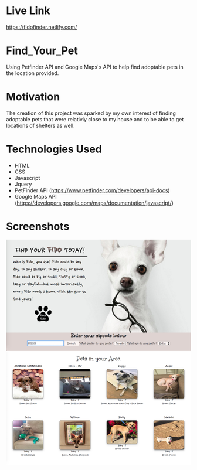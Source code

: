 # Live Link
https://fidofinder.netlify.com/
# Find_Your_Pet
Using Petfinder API and Google Maps's API to help find adoptable pets in the location provided.

# Motivation
The creation of this project was sparked by my own interest of finding adoptable pets that were relativly close to my house and to be able to get locations of shelters as well.

# Technologies Used
* HTML
* CSS
* Javascript
* Jquery
* PetFinder API (https://www.petfinder.com/developers/api-docs)
* Google Maps API (https://developers.google.com/maps/documentation/javascript/)

# Screenshots
![My image](https://github.com/DikshaSach/Find_Your_Pet/blob/4bb9878fce0738bf38d68e3e373bafbbdc4e8390/images/screenshot1.png)
![My image](https://github.com/DikshaSach/Find_Your_Pet/blob/master/images/screenshot2.png)
